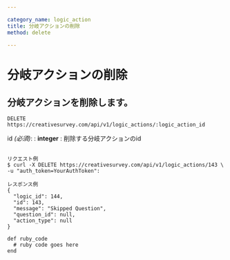 ```yaml
---

category_name: logic_action
title: 分岐アクションの削除
method: delete

---
```


# 分岐アクションの削除

## 分岐アクションを削除します。

`DELETE https://creativesurvey.com/api/v1/logic_actions/:logic_action_id`

id _(必須)_:
: __integer__
: 削除する分岐アクションのid

~~~

リクエスト例
$ curl -X DELETE https://creativesurvey.com/api/v1/logic_actions/143 \
-u "auth_token=YourAuthToken":

レスポンス例
{
  "logic_id": 144,
  "id": 143,
  "message": "Skipped Question",
  "question_id": null,
  "action_type": null
}

~~~

~~~
def ruby_code
  # ruby code goes here
end
~~~

